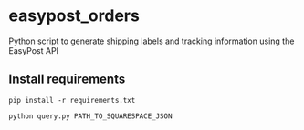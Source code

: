 # easypost_orders
Python script to generate shipping labels and tracking information using the EasyPost API

## Install requirements
`pip install -r requirements.txt`

`python query.py PATH_TO_SQUARESPACE_JSON`
